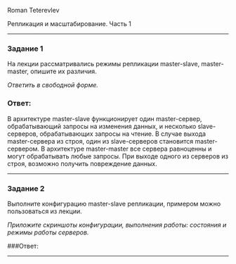 Roman Teterevlev

Репликация и масштабирование. Часть 1

---

### Задание 1

На лекции рассматривались режимы репликации master-slave, master-master, опишите их различия.

*Ответить в свободной форме.*

### Ответ:
В архитектуре master-slave функционирует один  master-сервер, обрабатывающий запросы на изменения данных, и несколько slave-серверов, обрабатывающих запросы на чтение. В случае выхода master-сервера из строя, один из slave-серверов становится master-сервером.
В архитектуре master-master все сервера равноценны и могут обрабатывать любые запросы. При выходе одного из серверов из строя, возможно получить повреждение данных.

---

### Задание 2

Выполните конфигурацию master-slave репликации, примером можно пользоваться из лекции.

*Приложите скриншоты конфигурации, выполнения работы: состояния и режимы работы серверов.*

###Ответ:


---

